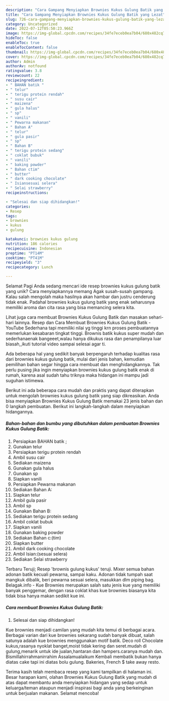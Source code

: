 ```yaml
---
description: "Cara Gampang Menyiapkan Brownies Kukus Gulung Batik yang Lezat"
title: "Cara Gampang Menyiapkan Brownies Kukus Gulung Batik yang Lezat"
slug: 726-cara-gampang-menyiapkan-brownies-kukus-gulung-batik-yang-lezat
category: Uncategorized
date: 2022-07-12T05:50:23.966Z
image: https://img-global.cpcdn.com/recipes/34fe7eceb0ea7b04/680x482cq70/brownies-kukus-gulung-batik-foto-resep-utama.jpg
hideToc: false
enableToc: true
enableTocContent: false
thumbnail: https://img-global.cpcdn.com/recipes/34fe7eceb0ea7b04/680x482cq70/brownies-kukus-gulung-batik-foto-resep-utama.jpg
cover: https://img-global.cpcdn.com/recipes/34fe7eceb0ea7b04/680x482cq70/brownies-kukus-gulung-batik-foto-resep-utama.jpg
author: Admin
authorAv: notfound
ratingvalue: 3.8
reviewcount: 22
recipeingredient:
- " BAHAN batik "
- " telur"
- " terigu protein rendah"
- " susu cair"
- " maizena"
- " gula halus"
- " sp"
- " vanili"
- " Pewarna makanan"
- " Bahan A"
- " telur"
- " gula pasir"
- " sp"
- " Bahan B"
- " terigu protein sedang"
- " coklat bubuk"
- " vanili"
- " baking powder"
- " Bahan ctim"
- " butter"
- " dark cooking chocolate"
- " Isiansesuai selera"
- " Selai strawberry"
recipeinstructions:

- "Selesai dan siap dihidangkan!"
categories:
- Resep
tags:
- brownies
- kukus
- gulung

katakunci: brownies kukus gulung 
nutrition: 186 calories
recipecuisine: Indonesian
preptime: "PT14M"
cooktime: "PT41M"
recipeyield: "3"
recipecategory: Lunch

---
```



Selamat Pagi Anda sedang mencari ide resep brownies kukus gulung batik yang unik? Cara menyiapkannya memang Agak susah-susah gampang. Kalau salah mengolah maka hasilnya akan hambar dan justru cenderung tidak enak. Padahal brownies kukus gulung batik yang enak seharusnya memiliki aroma dan cita rasa yang bisa memancing selera kita.


Lihat juga cara membuat Brownies Kukus Gulung Batik dan masakan sehari-hari lainnya. Resep dan Cara Membuat Brownies Kukus Gulung Batik - YouTube Sederhana tapi memiliki nilai yg tinggi krn proses pembuatannya memerlukan kesabaran tingkat tinggi. Brownis batik kukus super mudah dan sederhanaenak bangeeet,walau hanya dikukus rasa dan penampilanya luar biasah,,ikuti tutorial video sampai selesai agar ti.

Ada beberapa hal yang sedikit banyak berpengaruh terhadap kualitas rasa dari brownies kukus gulung batik, mulai dari jenis bahan, kemudian pemilihan bahan segar hingga cara membuat dan menghidangkannya. Tak perlu pusing jika ingin menyiapkan brownies kukus gulung batik enak di rumah, karena asal sudah tahu triknya maka hidangan ini mampu jadi suguhan istimewa.


Berikut ini ada beberapa cara mudah dan praktis yang dapat diterapkan untuk mengolah brownies kukus gulung batik yang siap dikreasikan. Anda bisa menyiapkan Brownies Kukus Gulung Batik memakai 23 jenis bahan dan 0 langkah pembuatan. Berikut ini langkah-langkah dalam menyiapkan hidangannya.

<!--inarticleads1-->

##### Bahan-bahan dan bumbu yang dibutuhkan dalam pembuatan Brownies Kukus Gulung Batik:

1. Persiapkan  BAHAN batik ;
1. Gunakan  telur
1. Persiapkan  terigu protein rendah
1. Ambil  susu cair
1. Sediakan  maizena
1. Gunakan  gula halus
1. Gunakan  sp
1. Siapkan  vanili
1. Persiapkan  Pewarna makanan
1. Sediakan  Bahan A:
1. Siapkan  telur
1. Ambil  gula pasir
1. Ambil  sp
1. Gunakan  Bahan B:
1. Sediakan  terigu protein sedang
1. Ambil  coklat bubuk
1. Siapkan  vanili
1. Gunakan  baking powder
1. Sediakan  Bahan c:(tim)
1. Siapkan  butter
1. Ambil  dark cooking chocolate
1. Ambil  Isian:(sesuai selera)
1. Sediakan  Selai strawberry


Terbaru Teruji; Resep &#39;brownis gulung kukus&#39; teruji. Mixer semua bahan adonan batik kecuali pewarna, sampai kaku. Adonan tidak tumpah saat mangkuk dibalik, beri pewarna sesuai selera, masukkan dlm piping bag. Belagak.info - Kue Brownies merupakan salah satu jenis kue yang memiliki banyak penggemar, dengan rasa coklat khas kue brownies biasanya kita tidak bisa hanya makan sedikit kue ini. 

<!--inarticleads2-->

##### Cara membuat Brownies Kukus Gulung Batik:


1. Selesai dan siap dihidangkan!

Kue brownies menjadi camilan yang mudah kita temui di berbagai acara. Berbagai varian dari kue brownies sekarang sudah banyak dibuat, salah satunya adalah kue brownies menggunakan motif batik. Deco roll Chocolate kukus,rasanya nyoklat banget,moist tidak kering dan seret.mudah di gulung,menarik untuk ide jualan,hantaran dan hampers.caranya mudah dan. Bismillahirrahmanirrahim Assalamualaikum Kembali membatik bukan hanya diatas cake tapi ini diatas bolu gulung. Bakeries, French $ take away resto. 

Terima kasih telah membaca resep yang kami tampilkan di halaman ini. Besar harapan kami, olahan Brownies Kukus Gulung Batik yang mudah di atas dapat membantu anda menyiapkan hidangan yang sedap untuk keluarga/teman ataupun menjadi inspirasi bagi anda yang berkeinginan untuk berjualan makanan. Selamat mencoba!
